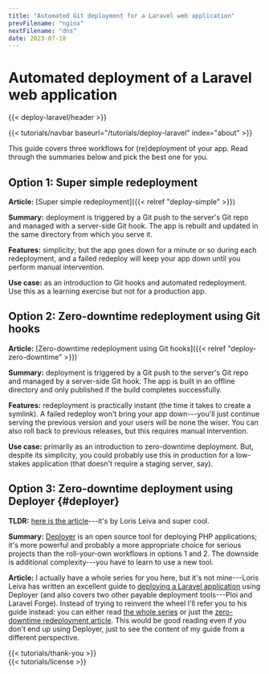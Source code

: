 ```yaml
---
title: "Automated Git deployment for a Laravel web application"
prevFilename: "nginx"
nextFilename: "dns"
date: 2023-07-18
---
```


# Automated deployment of a Laravel web application

{{< deploy-laravel/header >}}
<div class="mt-4 mb-10">
{{< tutorials/navbar baseurl="/tutorials/deploy-laravel" index="about" >}}
</div>


This guide covers three workflows for (re)deployment of your app.
Read through the summaries below and pick the best one for you.

## Option 1: Super simple redeployment

**Article:** [Super simple redeployment]({{< relref "deploy-simple" >}})

**Summary:** deployment is triggered by a Git push to the server's Git repo and managed with a server-side Git hook.
The app is rebuilt and updated in the same directory from which you serve it.

**Features:** simplicity; but the app goes down for a minute or so during each redeployment, and a failed redeploy will keep your app down until you perform manual intervention.

**Use case:** as an introduction to Git hooks and automated redeployment.
Use this as a learning exercise but not for a production app.

## Option 2: Zero-downtime redeployment using Git hooks

**Article:** [Zero-downtime redeployment using Git hooks]({{< relref "deploy-zero-downtime" >}})

**Summary:** deployment is triggered by a Git push to the server's Git repo and managed by a server-side Git hook.
The app is built in an offline directory and only published if the build completes successfully.

**Features:** redeployment is practically instant (the time it takes to create a symlink).
A failed redeploy won't bring your app down---you'll just continue serving the previous version and your users will be none the wiser.
You can also roll back to previous releases, but this requires manual intervention.

**Use case:** primarily as an introduction to zero-downtime deployment.
But, despite its simplicity, you could probably use this in production for a low-stakes application (that doesn't require a staging server, say).

## Option 3: Zero-downtime deployment using Deployer {#deployer}

**TLDR:** [here is the article](https://lorisleiva.com/deploy-your-laravel-app-from-scratch/deploy-with-zero-downtime)---it's by Loris Leiva and super cool.

**Summary:** [Deployer](https://github.com/deployphp/deployer) is an open source tool for deploying PHP applications; it's more powerful and probably a more appropriate choice for serious projects than the roll-your-own workflows in options 1 and 2.
The downside is additional complexity---you have to learn to use a new tool.

**Article:** I actually have a whole series for you here, but it's not mine---Loris Leiva has written an excellent guide to [deploying a Laravel application](https://lorisleiva.com/deploy-your-laravel-app-from-scratch/) using Deployer (and also covers two other payable deployment tools---Ploi and Laravel Forge).
Instead of trying to reinvent the wheel I'll refer you to his guide instead:
you can either read [the whole series](https://lorisleiva.com/deploy-your-laravel-app-from-scratch/) or just the [zero-downtime redeployment article](https://lorisleiva.com/deploy-your-laravel-app-from-scratch/deploy-with-zero-downtime).
This would be good reading even if you don't end up using Deployer, just to see the content of my guide from a different perspective.

<div class="mt-8">
{{< tutorials/thank-you >}}
<div>

<div class="mt-6">
{{< tutorials/license >}}
<div>
